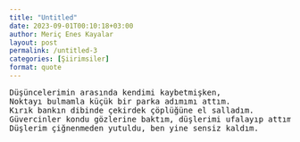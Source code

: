 ```yaml
---
title: "Untitled"
date: 2023-09-01T00:10:18+03:00
author: Meriç Enes Kayalar
layout: post
permalink: /untitled-3
categories: [Şiirimsiler]
format: quote
---
```


<pre>
Düşüncelerimin arasında kendimi kaybetmişken, 
Noktayı bulmamla küçük bir parka adımımı attım. 
Kırık bankın dibinde çekirdek çöplüğüne el salladım.
Güvercinler kondu gözlerine baktım, düşlerimi ufalayıp attım.
Düşlerim çiğnenmeden yutuldu, ben yine sensiz kaldım. 
</pre>